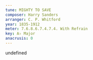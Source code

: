 ```yaml
---
tune: MIGHTY TO SAVE
composer: Harry Sanders
arranger: C. P. Whitford
year: 1835-1912
meter: 7.6.8.6.7.4.7.4. With Refrain
key: A♭ Major
anacrusis: 0
---
```

undefined